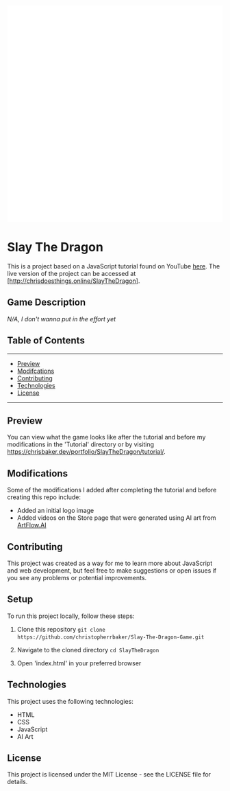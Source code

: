 
![](frontlogo.gif)

# Slay The Dragon

This is a project based on a JavaScript tutorial found on YouTube [here](https://www.youtube.com/watch?v=nu_pCVPKzTk&ab_channel=freeCodeCamp.org). The live version of the project can be accessed at [http://chrisdoesthings.online/SlayTheDragon].

## Game Description
*N/A, I don't wanna put in the effort yet*

## Table of Contents
***
- [Preview](#preview)
- [Modifcations](#modifications)
- [Contributing](#contributing)
- [Technologies](#technologies)
- [License](#license)
***

## Preview

You can view what the game looks like after the tutorial and before my modifications in the 'Tutorial' directory or by visiting https://chrisbaker.dev/portfolio/SlayTheDragon/tutorial/.


## Modifications

Some of the modifications I added after completing the tutorial and before creating this repo include:

- Added an initial logo image
- Added videos on the Store page that were generated using AI art from [ArtFlow.AI](https://artflow.ai/)


## Contributing

This project was created as a way for me to learn more about JavaScript and web development, but feel free to make suggestions or open issues if you see any problems or potential improvements.


## Setup

To run this project locally, follow these steps:

1. Clone this repository
```git clone https://github.com/christopherrbaker/Slay-The-Dragon-Game.git```

2. Navigate to the cloned directory
```cd SlayTheDragon```

3. Open 'index.html' in your preferred browser


## Technologies

This project uses the following technologies:
- HTML
- CSS
- JavaScript
- AI Art 


## License

This project is licensed under the MIT License - see the LICENSE file for details.


